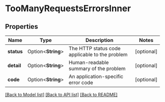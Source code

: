 # TooManyRequestsErrorsInner

## Properties

Name | Type | Description | Notes
------------ | ------------- | ------------- | -------------
**status** | Option<**String**> | The HTTP status code applicable to the problem | [optional]
**detail** | Option<**String**> | Human-readable summary of the problem | [optional]
**code** | Option<**String**> | An application-specific error code | [optional]

[[Back to Model list]](../README.md#documentation-for-models) [[Back to API list]](../README.md#documentation-for-api-endpoints) [[Back to README]](../README.md)


